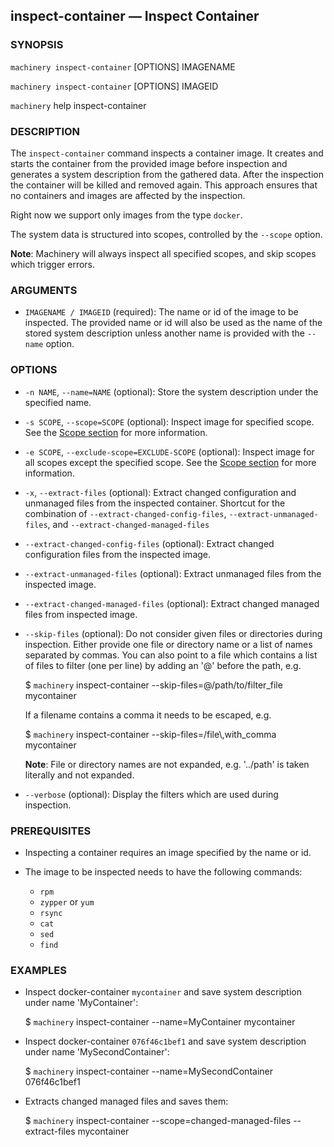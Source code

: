 
## inspect-container — Inspect Container

### SYNOPSIS

`machinery inspect-container` [OPTIONS] IMAGENAME

`machinery inspect-container` [OPTIONS] IMAGEID

`machinery` help inspect-container


### DESCRIPTION

The `inspect-container` command inspects a container image. It creates and starts the container from the provided image before inspection
and generates a system description from the gathered data. After the inspection the container will be killed and removed again.
This approach ensures that no containers and images are affected by the inspection.

Right now we support only images from the type `docker`.

The system data is structured into scopes, controlled by the
`--scope` option.

**Note**:
Machinery will always inspect all specified scopes, and skip scopes which
trigger errors.


### ARGUMENTS

  * `IMAGENAME / IMAGEID` (required):
    The name or id of the image to be inspected. The provided name or id will also be
    used as the name of the stored system description unless another name is
    provided with the `--name` option.


### OPTIONS

  * `-n NAME`, `--name=NAME` (optional):
    Store the system description under the specified name.

  * `-s SCOPE`, `--scope=SCOPE` (optional):
    Inspect image for specified scope.
    See the [Scope section](#Scopes) for more information.

  * `-e SCOPE`, `--exclude-scope=EXCLUDE-SCOPE` (optional):
    Inspect image for all scopes except the specified scope.
    See the [Scope section](#Scopes) for more information.

  * `-x`, `--extract-files` (optional):
    Extract changed configuration and unmanaged files from the inspected container.
    Shortcut for the combination of `--extract-changed-config-files`,
    `--extract-unmanaged-files`, and `--extract-changed-managed-files`

  * `--extract-changed-config-files` (optional):
    Extract changed configuration files from the inspected image.

  * `--extract-unmanaged-files` (optional):
    Extract unmanaged files from the inspected image.

  * `--extract-changed-managed-files` (optional):
    Extract changed managed files from inspected image.

  * `--skip-files` (optional):
    Do not consider given files or directories during inspection. Either provide
    one file or directory name or a list of names separated by commas. You can
    also point to a file which contains a list of files to filter (one per line)
    by adding an '@' before the path, e.g.

      $ `machinery` inspect-container --skip-files=@/path/to/filter_file mycontainer

    If a filename contains a comma it needs to be escaped, e.g.

      $ `machinery` inspect-container --skip-files=/file\\,with_comma mycontainer

    **Note**: File or directory names are not expanded, e.g. '../path' is taken
      literally and not expanded.

  * `--verbose` (optional):
    Display the filters which are used during inspection.


### PREREQUISITES

  * Inspecting a container requires an image specified by the name or id.

  * The image to be inspected needs to have the following commands:

    * `rpm`
    * `zypper` or `yum`
    * `rsync`
    * `cat`
    * `sed`
    * `find`

### EXAMPLES

  * Inspect docker-container `mycontainer` and save system description under name 'MyContainer':
    
    $ `machinery` inspect-container --name=MyContainer mycontainer

  * Inspect docker-container `076f46c1bef1` and save system description under name 'MySecondContainer':

    $ `machinery` inspect-container --name=MySecondContainer 076f46c1bef1

  * Extracts changed managed files and saves them:

    $ `machinery` inspect-container --scope=changed-managed-files --extract-files mycontainer
